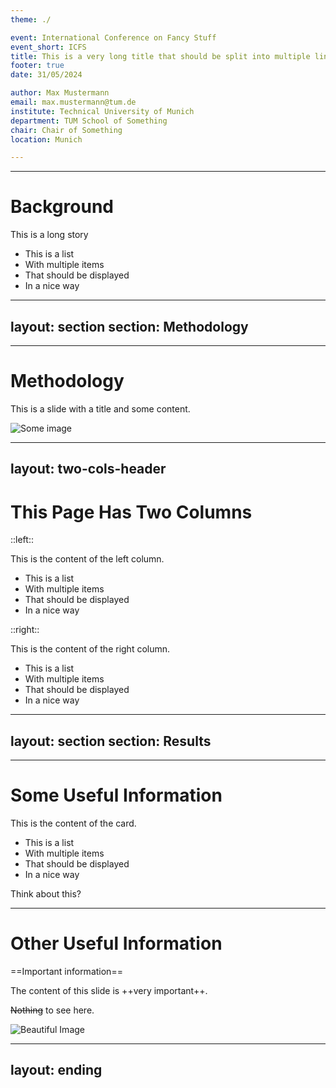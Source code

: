 ```yaml
---
theme: ./

event: International Conference on Fancy Stuff
event_short: ICFS
title: This is a very long title that should be split into multiple lines
footer: true
date: 31/05/2024

author: Max Mustermann
email: max.mustermann@tum.de
institute: Technical University of Munich
department: TUM School of Something
chair: Chair of Something
location: Munich

---
```


---

# Background

<div class="subtitle">This is a long story</div>

- This is a list
- With multiple items
- That should be displayed
- In a nice way


---
layout: section
section: Methodology
---


---

# Methodology

This is a <Marker>slide</Marker> with a title and some content.

<img src="https://cover.sli.dev" alt="Some image" class="w-120" />


---
layout: two-cols-header
---

# This Page Has Two Columns

::left::

This is the content of the left column.

- This is a list
- With multiple items
- That should be displayed
- In a nice way

::right::

This is the content of the right column.

- This is a list
- With multiple items
- That should be displayed
- In a nice way


---
layout: section
section: Results
---


---

# Some Useful Information

<Card title="This is a card">
This is the content of the card.

- This is a list
- With multiple items
- That should be displayed
- In a nice way
</Card>


<Think>
Think about this?
</Think>


---

# Other Useful Information

==Important information==

The content of this slide is ++very important++.

~~Nothing~~ to see here.

<Image src="https://cover.sli.dev" alt="Beautiful Image" figureClass="w-120" />

---
layout: ending
---

